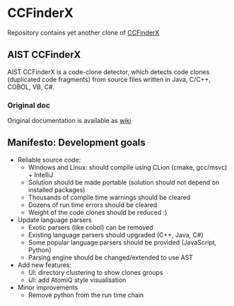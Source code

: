 # CCFinderX

Repository contains yet another clone of [CCFinderX](http://www.ccfinder.net)

## AIST CCFinderX

AIST CCFinderX is a code-clone detector, which detects code clones (duplicated code fragments) from source files written in Java, C/C++, COBOL, VB, C#.

### Original doc

Original documentation is available as [wiki](https://github.com/jbanaszczyk/CCFinderX/wiki)

## Manifesto: Development goals

* Reliable source code:
  * Windows and Linux: should compile using CLion (cmake, gcc/msvc) + IntelliJ
  * Solution should be made portable (solution should not depend on installed packages)
  * Thousands of compile time warnings should be cleared
  * Dozens of run time errors should be cleared
  * Weight of the code clones should be reduced :)
* Update language parsers
  * Exotic parsers (like cobol) can be removed
  * Existing language parsers should upgraded (C++, Java, C#)
  * Some popular language parsers should be provided (JavaScript, Python)
  * Parsing engine should be changed/extended to use AST
* Add new features:
  * UI: directory clustering to show clones groups
  * UI: add AtomiQ style visualisation
* Minor improvements
  * Remove python from the run time chain

